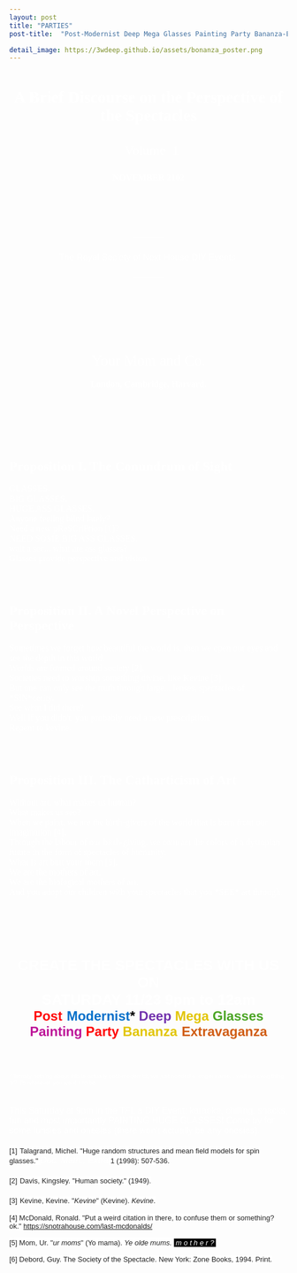 ```yaml
---
layout: post
title: "PARTIES"
post-title:  "Post-Modernist Deep Mega Glasses Painting Party Bananza-Extravaganza"

detail_image: https://3wdeep.github.io/assets/bonanza_poster.png
---
```


<div role="region" autoid="_rp_K" class="_rp_Q3">  <div class="itemPartBody _rp_S3 ms-font-weight-regular ms-font-color-neutralDark" style="display: none;"></div>  <div autoid="_rp_L" class="_rp_R3" style="display: none;"></div>  <div><div autoid="_rp_M" class="_rp_R3 rpHighlightAllClass rpHighlightBodyClass allowTextSelection" style="">  <div aria-label="Message Body" role="document" tabindex="0" style="display: none;"></div>  <div style=""> <div class="_rp_S3 ms-font-weight-regular ms-font-color-neutralDark" role="button" tabindex="0"><div class="rps_ea0d"><style type="text/css"><!-- .rps_ea0d p
{ margin-top: 0px; margin-bottom: 0px; }
 --></style>
<div dir="ltr" style="font-size:12pt; color:#fff; font-family:Calibri,Arial,Helvetica,sans-serif">
<div style="text-align:center"><span style="font-family:&quot;Times New Roman&quot;,Times,serif; font-size:18pt"><span style="font-family:&quot;Times New Roman&quot;,Times,serif"><strong><strong style="font-family:&quot;Times New Roman&quot;,Times,serif; font-size:22pt"><br>
</strong></strong></span></span></div>
<div style="text-align:center"><font face="Times New Roman, Times, serif"><span style="font-size:29.33333396911621px"><b>A Brief Discourse on the Perspective of the Spectacles</b></span></font></div>
<div style="text-align:center"><font face="Times New Roman, Times, serif"><span style="font-size:29.33333396911621px"><b><br>
</b></span></font></div>
<div style="text-align:center"><span style="font-family:&quot;Times New Roman&quot;,Times,serif; font-size:18pt"><span style="font-family:&quot;Times New Roman&quot;,Times,serif">&nbsp; Volume&nbsp;&nbsp;1<br>
</span></span></div>
<div style="text-align:center"><span style="font-family:&quot;Times New Roman&quot;,Times,serif; font-size:18pt"><span style="font-family:&quot;Times New Roman&quot;,Times,serif"><br>
</span></span></div>
<div style="text-align:center"><span style="font-family:&quot;Times New Roman&quot;,Times,serif; font-size:18pt"><span style="font-family:&quot;Times New Roman&quot;,Times,serif"><span style="font-size:12pt"><strong>NOVEMBER 2102</strong></span><br>
</span></span></div>
<div style="text-align:center"><span style="font-family:&quot;Times New Roman&quot;,Times,serif; font-size:18pt"><span style="font-family:&quot;Times New Roman&quot;,Times,serif"><span style="font-size:12pt"><strong><br>
</strong></span></span></span></div>
<div style="text-align:center"><span style="font-family:&quot;Times New Roman&quot;,Times,serif; font-size:18pt"><span style="font-family:&quot;Times New Roman&quot;,Times,serif"><span style="font-size:12pt"><strong><br>
</strong></span></span></span></div>
<div style="text-align:center"><span style="font-family:&quot;Times New Roman&quot;,Times,serif; font-size:18pt"><span style="font-family:&quot;Times New Roman&quot;,Times,serif"><span style="font-size:12pt"><strong><br>
</strong></span></span></span></div>
<div style="text-align:center"><span style="font-family:&quot;Times New Roman&quot;,Times,serif; font-size:18pt"><span style="font-family:&quot;Times New Roman&quot;,Times,serif"><span style="font-size:12pt"><strong><br>
</strong></span></span></span></div>
<div style="text-align:center"><span style="font-family:&quot;Times New Roman&quot;,Times,serif; font-size:18pt"><span style="font-family:&quot;Times New Roman&quot;,Times,serif"><span style="font-size:12pt"><strong><br>
</strong></span></span></span></div>
<div style="text-align:center"><span style="font-family:&quot;Times New Roman&quot;,Times,serif; font-size:18pt"><span style="font-family:&quot;Times New Roman&quot;,Times,serif"><span style="font-size:12pt"><strong>-----------</strong></span></span></span></div>
<div style="text-align:center"><span style="font-family:&quot;Times New Roman&quot;,Times,serif; font-size:18pt"><span style="font-family:&quot;Times New Roman&quot;,Times,serif"><span style="font-size:12pt"><strong><br>
</strong></span></span></span></div>
<div style="text-align:center">The Royal Society of Next House DIY Events&nbsp;<br>
</div>
<div style="text-align:center"><span style="font-family:&quot;Times New Roman&quot;,Times,serif; font-size:18pt"><span style="font-family:&quot;Times New Roman&quot;,Times,serif"><span style="font-size:12pt"><strong><br>
</strong></span></span></span></div>
<div style="text-align:center"><span style="font-family:&quot;Times New Roman&quot;,Times,serif; font-size:18pt"><span style="font-family:&quot;Times New Roman&quot;,Times,serif"><span style="font-size:12pt"><strong>-----------</strong></span></span></span></div>
<div style="text-align:center"><span style="font-family:&quot;Times New Roman&quot;,Times,serif; font-size:18pt"><span style="font-family:&quot;Times New Roman&quot;,Times,serif"><span style="font-size:12pt"><strong><br>
</strong></span></span></span></div>
<div style="text-align:center"><span style="font-family:&quot;Times New Roman&quot;,Times,serif; font-size:18pt"><span style="font-family:&quot;Times New Roman&quot;,Times,serif"><span style="font-size:12pt"><strong><br>
</strong></span></span></span></div>
<div style="text-align:center"><span style="font-family:&quot;Times New Roman&quot;,Times,serif; font-size:18pt"><span style="font-family:&quot;Times New Roman&quot;,Times,serif"><span style="font-size:12pt"><strong><br>
</strong></span></span></span></div>
<div style="text-align:center"><span style="font-family:&quot;Times New Roman&quot;,Times,serif; font-size:18pt"><span style="font-family:&quot;Times New Roman&quot;,Times,serif"><span style="font-size:12pt"><strong><br>
</strong></span></span></span></div>
<div style="text-align:center"><span style="font-family:&quot;Times New Roman&quot;,Times,serif; font-size:18pt"><span style="font-family:&quot;Times New Roman&quot;,Times,serif"><span style="font-size:12pt"><strong><br>
</strong></span></span></span></div>
<div style="text-align:center"><span style="font-family:&quot;Times New Roman&quot;,Times,serif; font-size:18pt"><span style="font-family:&quot;Times New Roman&quot;,Times,serif"><span style="font-size:12pt"><strong><br>
</strong></span></span></span></div>
<div style="text-align:center"><span style="font-family:&quot;Times New Roman&quot;,Times,serif; font-size:18pt"><span style="font-family:&quot;Times New Roman&quot;,Times,serif"><span style="font-size:12pt"><strong><br>
</strong></span></span></span></div>
<div style="text-align:center"><span style="font-family:&quot;Times New Roman&quot;,Times,serif; font-size:20pt"><span style="font-family:&quot;Times New Roman&quot;,Times,serif">Your Mom and Co.</span></span></div>
<div style="text-align:center"><span style="font-family:&quot;Times New Roman&quot;,Times,serif; font-size:18pt"><span style="font-family:&quot;Times New Roman&quot;,Times,serif"><span style="font-size:12pt"><strong><br>
</strong></span></span></span></div>
<div style="text-align:center"><span style="font-size:18pt; font-family:&quot;Times New Roman&quot;,Times,serif"><span style="font-family:&quot;Times New Roman&quot;,Times,serif"><span style="font-size:12pt; font-family:&quot;Times New Roman&quot;,Times,serif"><strong style="font-family:&quot;Times New Roman&quot;,Times,serif"><span style="font-family:&quot;Times New Roman&quot;,Times,serif"><span style="font-family:&quot;Times New Roman&quot;,Times,serif"><span style="font-family:&quot;Times New Roman&quot;,Times,serif"><span style="font-family:&quot;Times New Roman&quot;,Times,serif"><span style="font-family:&quot;Times New Roman&quot;,Times,serif"><span style="font-family:&quot;Times New Roman&quot;,Times,serif"><span style="font-family:&quot;Times New Roman&quot;,Times,serif"><span style="font-family:&quot;Times New Roman&quot;,Times,serif"><span style="font-family:&quot;Times New Roman&quot;,Times,serif">London, Cambridge, Harvard.</span></span></span></span></span></span></span></span></span></strong></span></span></span></div>
<div style="text-align:center"><span style="font-family:&quot;Times New Roman&quot;,Times,serif; font-size:18pt"><span style="font-family:&quot;Times New Roman&quot;,Times,serif"><span style="font-size:12pt"><strong><br>
</strong></span></span></span></div>
<div style="text-align:center"><span style="font-family:&quot;Times New Roman&quot;,Times,serif; font-size:18pt"><span style="font-family:&quot;Times New Roman&quot;,Times,serif"><span style="font-size:12pt"><strong><br>
</strong></span></span></span></div>
<div style="text-align:center"><span style="font-family:&quot;Times New Roman&quot;,Times,serif; font-size:18pt"><span style="font-family:&quot;Times New Roman&quot;,Times,serif"><span style="font-size:12pt"><strong><br>
</strong></span></span></span></div>
<div style="text-align:center"><span style="font-family:&quot;Times New Roman&quot;,Times,serif; font-size:18pt"><span style="font-family:&quot;Times New Roman&quot;,Times,serif"><span style="font-size:12pt"><strong><br>
</strong></span></span></span></div>
<div><span style="font-family:&quot;Times New Roman&quot;,Times,serif; font-size:18pt"><span style="font-family:&quot;Times New Roman&quot;,Times,serif"><strong><br>
</strong></span></span></div>
<div><span style="font-family:&quot;Times New Roman&quot;,Times,serif; font-size:18pt"><span style="font-family:&quot;Times New Roman&quot;,Times,serif"><strong><br>
</strong></span></span></div>
<div><span style="font-family:&quot;Times New Roman&quot;,Times,serif; font-size:18pt"><span style="font-family:&quot;Times New Roman&quot;,Times,serif"><strong>Proposition I. The Conundrum of Sight</strong></span></span></div>
<div><span style="font-family:&quot;Times New Roman&quot;,Times,serif"><br>
</span></div>
<div><span style="font-family:&quot;Times New Roman&quot;,Times,serif">GLASSES.</span></div>
<div><span style="font-family:&quot;Times New Roman&quot;,Times,serif">BIG GLASSES.</span></div>
<div><span style="font-family:&quot;Times New Roman&quot;,Times,serif">HUGE ASS GLASSES.</span></div>
<div><span style="font-family:&quot;Times New Roman&quot;,Times,serif">Anyone feeling blind lately?</span></div>
<div><span style="font-family:&quot;Times New Roman&quot;,Times,serif">Need a new pReSCriPtion [1]?</span></div>
<div><span style="font-family:&quot;Times New Roman&quot;,Times,serif">NEED SOME BIG ASS GLASSES.</span></div>
<div><span style="font-family:&quot;Times New Roman&quot;,Times,serif">wait a sec... what are ass glasses?</span></div>
<div><span style="font-family:&quot;Times New Roman&quot;,Times,serif">Glasses provide perspective and vision.</span></div>
<div><br>
</div>
<div><br>
</div>
<div><br>
</div>
<div><br>
</div>
<div><span style="font-family:&quot;Times New Roman&quot;,Times,serif; font-size:18pt"><strong style="">Proposition II. A Novel Perspective on Perspective</strong></span></div>
<div><span style="font-family:&quot;Times New Roman&quot;,Times,serif"><br>
</span></div>
<div><span style="font-family:&quot;Times New Roman&quot;,Times,serif">Sometimes we forget how beautiful the world is, then we open our eyes and see the depth in this world.</span></div>
<div><span style="font-family:&quot;Times New Roman&quot;,Times,serif">Worlds are formed around society [2].</span></div>
<div><span style="font-family:&quot;Times New Roman&quot;,Times,serif">Societies need to worship something divine, like Kevine [3].</span></div>
<div><span style="font-family:&quot;Times New Roman&quot;,Times,serif">But one can only see the truth through large... lenses, spectacles of *SIN*cerity.</span></div>
<div><span style="font-family:&quot;Times New Roman&quot;,Times,serif">See what I did there?</span></div>
<div><span style="font-family:&quot;Times New Roman&quot;,Times,serif">Well if you didn't, you probably need a new prescription.</span></div>
<div><span style="font-family:&quot;Times New Roman&quot;,Times,serif">Repent to kevine.</span></div>
<div><br style="font-family:&quot;Times New Roman&quot;,Times,serif">
</div>
<div><br>
</div>
<div><br>
</div>
<div><br>
</div>
<div><span style="font-family:&quot;Times New Roman&quot;,Times,serif; font-size:18pt"><strong>Proposition III. The Catharticism of Art</strong></span></div>
<div><span style="font-family:&quot;Times New Roman&quot;,Times,serif"><br>
</span></div>
<div><span style="font-family:&quot;Times New Roman&quot;,Times,serif">Without art, what makes us human?</span></div>
<div><span style="font-family:&quot;Times New Roman&quot;,Times,serif">What makes us see?</span></div>
<div><span style="font-family:&quot;Times New Roman&quot;,Times,serif">When we paint, we are the birth-givers of the world that is born from our imagination [4].</span></div>
<div><span style="font-family:&quot;Times New Roman&quot;,Times,serif">Through the labour of our birth-giving, we contract the colors of a dystopian future in the form of spectacles of humanity.</span></div>
<div><span style="font-family:&quot;Times New Roman&quot;,Times,serif">What is art butt your mom&nbsp;[5].</span></div>
<div><span style="font-family:&quot;Times New Roman&quot;,Times,serif">We are the mothers of art.</span></div>
<div><span style="font-family:&quot;Times New Roman&quot;,Times,serif">We are the biological mothers of art.</span></div>
<div><span style="font-family:&quot;Times New Roman&quot;,Times,serif">And you adopt our children with your spectacles that you *SEE* art through.</span></div>
<div><br>
</div>
<div><br>
</div>
<div><br>
</div>
<div><br>
</div>
<div><br>
</div>
<div><br>
</div>
<div style="text-align:center"><span style="font-size:20pt"><strong>CREATE THE SPECTACLES WITH US ON</strong></span></div>
<div style="text-align:center"><span style="font-size:20pt"><strong>SATURDAY 11/23 9pm to 12am</strong></span><br>
</div>
<div style="text-align:center"><span style="font-size:18pt"><span style="color:rgb(255,0,0)"><strong>Post</strong></span><strong>-</strong><span style="color:rgb(0,111,201)"><strong>Modernist<span style="color:rgb(0,0,0)">*</span></strong></span><strong> </strong><span style="color:rgb(114,50,173)"><strong>Deep</strong></span><strong> <span style="color:rgb(226,197,1)">Mega</span> <span style="color:rgb(75,165,36)">Glasses</span> <span style="color:rgb(189,19,152)"><span style="color:rgb(189,19,152)">Painting</span></span> <span style="color:rgb(255,0,0)">Party</span> <span style="color:rgb(226,197,1)">Bananza</span>-<span style="color:rgb(208,92,18)">Extravaganza</span></strong></span><br>
</div>
<div><br>
</div>
<div><br>
<span style="font-size:8pt"><br>
</span></div>
<div><span style="font-size:8pt"><br>
</span></div>
<div><span style="font-size:8pt">*&nbsp;literally nothing about this is actually post-modernist, we just needed a longer name... wait no everything is? it's whatever you want it to be.</span><br>
<br>
</div>
<div><br>
</div>
<div>This Saturday at 9pm in the TFL a DIY Event: karaoke, chilling, snacks, fun and most importantly PAINTING HUGE&nbsp;GLASSES! Come by for some funsies and onesies (there won’t actually be any onesies).<br>
</div>
<div><br>
<span style="font-family:&quot;Times New Roman&quot;,Times,serif; font-size:16px; background-color:rgb(255,255,255)"><span style="color:rgb(34,34,34); font-family:Arial,sans-serif; font-size:13px; background-color:rgb(255,255,255)">[1]</span></span> <span style="color:rgb(34,34,34); font-family:Arial,sans-serif; font-size:13px; background-color:rgb(255,255,255)">Talagrand, Michel. "Huge random structures and mean field models for spin glasses."&nbsp;</span><em>Doc. Math., Extra</em><span style="color:rgb(34,34,34); font-family:Arial,sans-serif; font-size:13px; background-color:rgb(255,255,255)">&nbsp;1 (1998): 507-536.</span><br>
</div>
<p><br>
</p>
<p><span style="color:rgb(34,34,34); font-family:Arial,sans-serif; font-size:13px; background-color:rgb(255,255,255)">[2]</span>&nbsp;<span style="color:rgb(34,34,34); font-family:Arial,sans-serif; font-size:13px; background-color:rgb(255,255,255)">Davis, Kingsley. "Human society." (1949).</span>​<br>
</p>
<p><br>
</p>
<p><span style="color:rgb(34,34,34); font-family:Arial,sans-serif; font-size:13px; background-color:rgb(255,255,255)">[3]</span>&nbsp;​​<span style="color:rgb(34,34,34); font-family:Arial,sans-serif; font-size:13px; background-color:rgb(255,255,255)">Kevine,&nbsp;<span style="color:rgb(34,34,34); font-family:Arial,sans-serif; font-size:13px; background-color:rgb(255,255,255)">Kevine</span>. "<span style="color:rgb(34,34,34); font-family:Arial,sans-serif; font-size:13px; background-color:rgb(255,255,255)"><em>Kevine</em></span>" (<span style="color:rgb(34,34,34); font-family:Arial,sans-serif; font-size:13px; background-color:rgb(255,255,255)">Kevine</span>).&nbsp;<em style="color:rgb(34,34,34); font-family:Arial,sans-serif; font-size:13px; background-color:rgb(255,255,255)">Kevine</em>.</span></p>
<p><span style="color:rgb(34,34,34); font-family:Arial,sans-serif; font-size:13px; background-color:rgb(255,255,255)"><br>
</span></p>
<p><span style="color:rgb(34,34,34); font-family:Arial,sans-serif; font-size:13px; background-color:rgb(255,255,255)">[4] McDonald,&nbsp;​Ronald. "Put a weird citation in there, to confuse them or something? ok."&nbsp;<a href="https://snotrahouse.com/last-mcdonalds/" target="_blank">https://snotrahouse.com/last-mcdonalds/</a></span></p>
<p><span style="color:rgb(34,34,34); font-family:Arial,sans-serif; font-size:13px; background-color:rgb(255,255,255)"><br>
</span></p>
<p><span style="background-color:rgb(255,255,255)"><span style="background-color:rgb(255,255,255)"><font color="#222222" face="Arial, sans-serif" size="2"><span style="">[5] Mom, Ur. "<em>ur moms</em>" (Yo mama). <em>Ye olde mums. <span style="background-color:rgb(0,0,0); color:rgb(255,255,255)"><span style="color:rgb(255,255,255)">&nbsp;m o t h e r&nbsp;?&nbsp;</span></span></em></span></font></span><br>
</span></p>
<p><span style="color:rgb(34,34,34); font-family:Arial,sans-serif; font-size:13px; background-color:rgb(255,255,255)"><span style="color:rgb(34,34,34); font-family:Arial,sans-serif; font-size:13px; background-color:rgb(255,255,255)"><br>
</span></span></p>
<p><span style="color:rgb(34,34,34); font-family:Arial,sans-serif; font-size:13px; background-color:rgb(255,255,255)"><span style="color:rgb(34,34,34); font-family:Arial,sans-serif; font-size:13px; background-color:rgb(255,255,255)">[6] Debord, Guy. The Society of the Spectacle. New York: Zone Books, 1994. Print.</span></span></p>
<p><span style="color:rgb(34,34,34); font-family:Arial,sans-serif; font-size:13px; background-color:rgb(255,255,255)"><br>
</span></p>
<p><span style="color:rgb(34,34,34); font-family:Arial,sans-serif; font-size:13px; background-color:rgb(255,255,255)"><br>
</span></p>

</div>
</div></div> <div style="display: none;"></div> </div> </div></div> </div>
